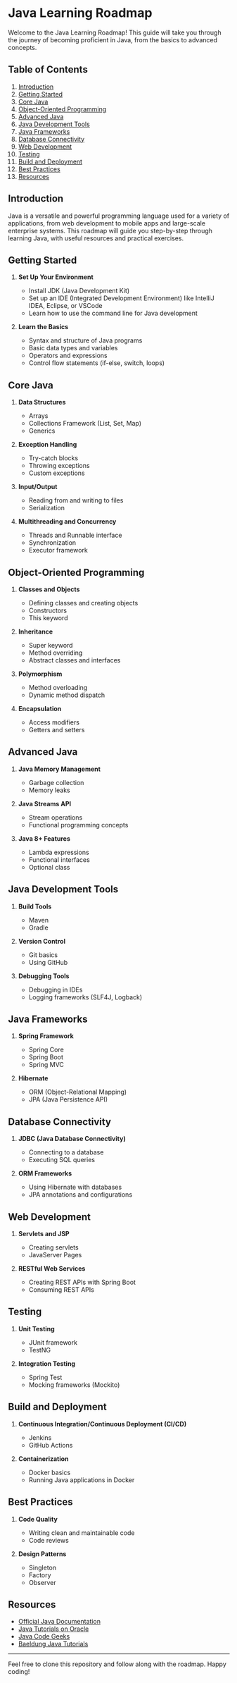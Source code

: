 # Java Learning Roadmap

Welcome to the Java Learning Roadmap! This guide will take you through the journey of becoming proficient in Java, from the basics to advanced concepts.

## Table of Contents
1. [Introduction](#introduction)
2. [Getting Started](#getting-started)
3. [Core Java](#core-java)
4. [Object-Oriented Programming](#object-oriented-programming)
5. [Advanced Java](#advanced-java)
6. [Java Development Tools](#java-development-tools)
7. [Java Frameworks](#java-frameworks)
8. [Database Connectivity](#database-connectivity)
9. [Web Development](#web-development)
10. [Testing](#testing)
11. [Build and Deployment](#build-and-deployment)
12. [Best Practices](#best-practices)
13. [Resources](#resources)

## Introduction
Java is a versatile and powerful programming language used for a variety of applications, from web development to mobile apps and large-scale enterprise systems. This roadmap will guide you step-by-step through learning Java, with useful resources and practical exercises.

## Getting Started
1. **Set Up Your Environment**
   - Install JDK (Java Development Kit)
   - Set up an IDE (Integrated Development Environment) like IntelliJ IDEA, Eclipse, or VSCode
   - Learn how to use the command line for Java development

2. **Learn the Basics**
   - Syntax and structure of Java programs
   - Basic data types and variables
   - Operators and expressions
   - Control flow statements (if-else, switch, loops)

## Core Java
1. **Data Structures**
   - Arrays
   - Collections Framework (List, Set, Map)
   - Generics

2. **Exception Handling**
   - Try-catch blocks
   - Throwing exceptions
   - Custom exceptions

3. **Input/Output**
   - Reading from and writing to files
   - Serialization

4. **Multithreading and Concurrency**
   - Threads and Runnable interface
   - Synchronization
   - Executor framework

## Object-Oriented Programming
1. **Classes and Objects**
   - Defining classes and creating objects
   - Constructors
   - This keyword

2. **Inheritance**
   - Super keyword
   - Method overriding
   - Abstract classes and interfaces

3. **Polymorphism**
   - Method overloading
   - Dynamic method dispatch

4. **Encapsulation**
   - Access modifiers
   - Getters and setters

## Advanced Java
1. **Java Memory Management**
   - Garbage collection
   - Memory leaks

2. **Java Streams API**
   - Stream operations
   - Functional programming concepts

3. **Java 8+ Features**
   - Lambda expressions
   - Functional interfaces
   - Optional class

## Java Development Tools
1. **Build Tools**
   - Maven
   - Gradle

2. **Version Control**
   - Git basics
   - Using GitHub

3. **Debugging Tools**
   - Debugging in IDEs
   - Logging frameworks (SLF4J, Logback)

## Java Frameworks
1. **Spring Framework**
   - Spring Core
   - Spring Boot
   - Spring MVC

2. **Hibernate**
   - ORM (Object-Relational Mapping)
   - JPA (Java Persistence API)

## Database Connectivity
1. **JDBC (Java Database Connectivity)**
   - Connecting to a database
   - Executing SQL queries

2. **ORM Frameworks**
   - Using Hibernate with databases
   - JPA annotations and configurations

## Web Development
1. **Servlets and JSP**
   - Creating servlets
   - JavaServer Pages

2. **RESTful Web Services**
   - Creating REST APIs with Spring Boot
   - Consuming REST APIs

## Testing
1. **Unit Testing**
   - JUnit framework
   - TestNG

2. **Integration Testing**
   - Spring Test
   - Mocking frameworks (Mockito)

## Build and Deployment
1. **Continuous Integration/Continuous Deployment (CI/CD)**
   - Jenkins
   - GitHub Actions

2. **Containerization**
   - Docker basics
   - Running Java applications in Docker

## Best Practices
1. **Code Quality**
   - Writing clean and maintainable code
   - Code reviews

2. **Design Patterns**
   - Singleton
   - Factory
   - Observer

## Resources
- [Official Java Documentation](https://docs.oracle.com/en/java/)
- [Java Tutorials on Oracle](https://docs.oracle.com/javase/tutorial/)
- [Java Code Geeks](https://www.javacodegeeks.com/)
- [Baeldung Java Tutorials](https://www.baeldung.com/)

---

Feel free to clone this repository and follow along with the roadmap. Happy coding!
